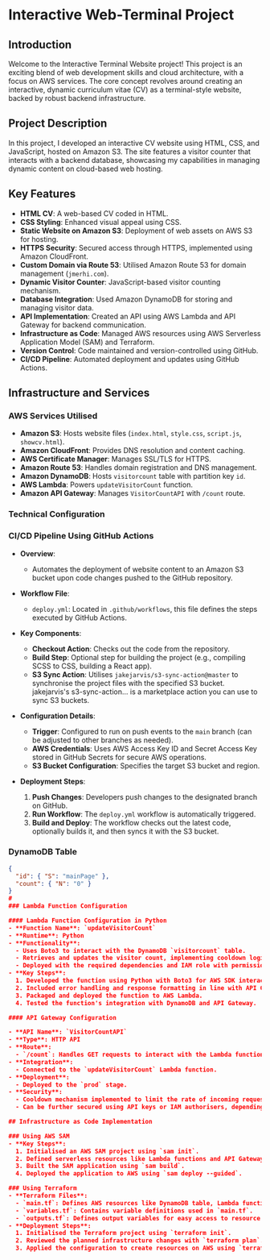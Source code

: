 # Interactive Web-Terminal Project

## Introduction

Welcome to the Interactive Terminal Website project! This project is an exciting blend of web development skills and cloud architecture, with a focus on AWS services. The core concept revolves around creating an interactive, dynamic curriculum vitae (CV) as a terminal-style website, backed by robust backend infrastructure.

## Project Description

In this project, I developed an interactive CV website using HTML, CSS, and JavaScript, hosted on Amazon S3. The site features a visitor counter that interacts with a backend database, showcasing my capabilities in managing dynamic content on cloud-based web hosting.

## Key Features

- **HTML CV**: A web-based CV coded in HTML.
- **CSS Styling**: Enhanced visual appeal using CSS.
- **Static Website on Amazon S3**: Deployment of web assets on AWS S3 for hosting.
- **HTTPS Security**: Secured access through HTTPS, implemented using Amazon CloudFront.
- **Custom Domain via Route 53**: Utilised Amazon Route 53 for domain management (`jmerhi.com`).
- **Dynamic Visitor Counter**: JavaScript-based visitor counting mechanism.
- **Database Integration**: Used Amazon DynamoDB for storing and managing visitor data.
- **API Implementation**: Created an API using AWS Lambda and API Gateway for backend communication.
- **Infrastructure as Code**: Managed AWS resources using AWS Serverless Application Model (SAM) and Terraform.
- **Version Control**: Code maintained and version-controlled using GitHub.
- **CI/CD Pipeline**: Automated deployment and updates using GitHub Actions.

## Infrastructure and Services

### AWS Services Utilised

- **Amazon S3**: Hosts website files (`index.html`, `style.css`, `script.js`, `showcv.html`).
- **Amazon CloudFront**: Provides DNS resolution and content caching.
- **AWS Certificate Manager**: Manages SSL/TLS for HTTPS.
- **Amazon Route 53**: Handles domain registration and DNS management.
- **Amazon DynamoDB**: Hosts `visitorcount` table with partition key `id`.
- **AWS Lambda**: Powers `updateVisitorCount` function.
- **Amazon API Gateway**: Manages `VisitorCountAPI` with `/count` route.

### Technical Configuration

### CI/CD Pipeline Using GitHub Actions

- **Overview**:
  - Automates the deployment of website content to an Amazon S3 bucket upon code changes pushed to the GitHub repository.

- **Workflow File**:
  - `deploy.yml`: Located in `.github/workflows`, this file defines the steps executed by GitHub Actions.

- **Key Components**:
  - **Checkout Action**: Checks out the code from the repository.
  - **Build Step**: Optional step for building the project (e.g., compiling SCSS to CSS, building a React app).
  - **S3 Sync Action**: Utilises `jakejarvis/s3-sync-action@master` to synchronise the project files with the specified S3 bucket. jakejarvis's s3-sync-action... is a marketplace action you can use to sync S3 buckets. 

- **Configuration Details**:
  - **Trigger**: Configured to run on push events to the `main` branch (can be adjusted to other branches as needed).
  - **AWS Credentials**: Uses AWS Access Key ID and Secret Access Key stored in GitHub Secrets for secure AWS operations.
  - **S3 Bucket Configuration**: Specifies the target S3 bucket and region.

- **Deployment Steps**:
  1. **Push Changes**: Developers push changes to the designated branch on GitHub.
  2. **Run Workflow**: The `deploy.yml` workflow is automatically triggered.
  3. **Build and Deploy**: The workflow checks out the latest code, optionally builds it, and then syncs it with the S3 bucket.

### DynamoDB Table
```json
{
  "id": { "S": "mainPage" },
  "count": { "N": "0" }
}
#
### Lambda Function Configuration

#### Lambda Function Configuration in Python
- **Function Name**: `updateVisitorCount`
- **Runtime**: Python
- **Functionality**:
  - Uses Boto3 to interact with the DynamoDB `visitorcount` table.
  - Retrieves and updates the visitor count, implementing cooldown logic to prevent rapid successive updates.
  - Deployed with the required dependencies and IAM role with permissions for DynamoDB access.
- **Key Steps**:
  1. Developed the function using Python with Boto3 for AWS SDK interaction.
  2. Included error handling and response formatting in line with API Gateway requirements.
  3. Packaged and deployed the function to AWS Lambda.
  4. Tested the function's integration with DynamoDB and API Gateway.

#### API Gateway Configuration

- **API Name**: `VisitorCountAPI`
- **Type**: HTTP API
- **Route**:
  - `/count`: Handles GET requests to interact with the Lambda function.
- **Integration**:
  - Connected to the `updateVisitorCount` Lambda function.
- **Deployment**:
  - Deployed to the `prod` stage.
- **Security**:
  - Cooldown mechanism implemented to limit the rate of incoming requests.
  - Can be further secured using API keys or IAM authorisers, depending on requirements.

## Infrastructure as Code Implementation

### Using AWS SAM
- **Key Steps**:
  1. Initialised an AWS SAM project using `sam init`.
  2. Defined serverless resources like Lambda functions and API Gateway in the `template.yaml`.
  3. Built the SAM application using `sam build`.
  4. Deployed the application to AWS using `sam deploy --guided`.

### Using Terraform
- **Terraform Files**:
  - `main.tf`: Defines AWS resources like DynamoDB table, Lambda function, and API Gateway.
  - `variables.tf`: Contains variable definitions used in `main.tf`.
  - `outputs.tf`: Defines output variables for easy access to resource information.
- **Deployment Steps**:
  1. Initialised the Terraform project using `terraform init`.
  2. Reviewed the planned infrastructure changes with `terraform plan`.
  3. Applied the configuration to create resources on AWS using `terraform apply`.